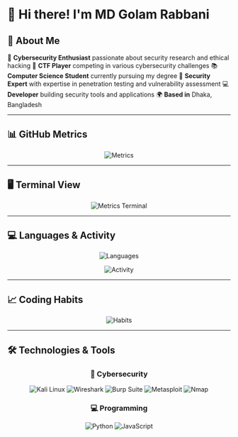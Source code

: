 # 👋 Hi there! I'm MD Golam Rabbani

## 🚀 About Me
🎯 **Cybersecurity Enthusiast** passionate about security research and ethical hacking
🚩 **CTF Player** competing in various cybersecurity challenges
📚 **Computer Science Student** currently pursuing my degree
🔐 **Security Expert** with expertise in penetration testing and vulnerability assessment
💻 **Developer** building security tools and applications
🌍 **Based in** Dhaka, Bangladesh

---

## 📊 GitHub Metrics

<div align="center">

![Metrics](https://metrics.lecoq.io/imgolamrabbani?template=classic&base=header%2C%20activity%2C%20community%2C%20repositories%2C%20metadata&base.indepth=false&base.hireable=false&base.skip=false&repositories=100&repositories.batch=100&repositories.forks=false&repositories.affiliations=owner&isocalendar=false&languages=false&lines=false&topics=false&stars=false&licenses=false&introduction=false&sponsors=false&starlists=false&gists=false&follows=false&people=false&social=false&repositories.pinned=0&repositories.starred=0&discussions=false&reactions=false&issues=false&pr=false&code=false&commits=false&traffic=false&activity=false&achievements=false&notable=false&repositories.skipped=false&activity.limit=5&activity.load=300&activity.days=14&activity.visibility=all&activity.timestamps=false&activity.filter=all&config.timezone=Asia%2FDhaka) <!-- GitHub metrics overview -->

</div>

---

## 🖥️ Terminal View

<div align="center">

![Metrics Terminal](https://metrics.lecoq.io/imgolamrabbani?template=terminal&base=header%2C%20activity%2C%20community%2C%20repositories%2C%20metadata&base.indepth=false&base.hireable=false&base.skip=false&repositories=100&repositories.batch=100&repositories.forks=false&repositories.affiliations=owner&config.timezone=Asia%2FDhaka) <!-- Terminal-style metrics display -->

</div>

---

## 💻 Languages & Activity

<div align="center">

![Languages](https://metrics.lecoq.io/imgolamrabbani?template=classic&base=header%2C%20activity%2C%20community%2C%20repositories%2C%20metadata&base.indepth=false&base.hireable=false&base.skip=false&repositories=100&repositories.batch=100&repositories.forks=false&repositories.affiliations=owner&languages=true&languages.limit=8&languages.threshold=0%25&languages.other=false&languages.colors=github&languages.sections=most-used&languages.indepth=false&languages.analysis.timeout=15&languages.analysis.timeout.repositories=7.5&languages.categories=markup%2C%20programming&languages.recent.categories=markup%2C%20programming&languages.recent.load=300&languages.recent.days=14&config.timezone=Asia%2FDhaka) <!-- Most used programming languages -->

![Activity](https://metrics.lecoq.io/imgolamrabbani?template=classic&base=header%2C%20activity%2C%20community%2C%20repositories%2C%20metadata&base.indepth=false&base.hireable=false&base.skip=false&repositories=100&repositories.batch=100&repositories.forks=false&repositories.affiliations=owner&activity=true&activity.limit=5&activity.load=300&activity.days=14&activity.visibility=all&activity.timestamps=false&activity.filter=all&config.timezone=Asia%2FDhaka) <!-- Recent GitHub activity -->

</div>

---

## 📈 Coding Habits

<div align="center">

![Habits](https://metrics.lecoq.io/imgolamrabbani?template=classic&base=header%2C%20activity%2C%20community%2C%20repositories%2C%20metadata&base.indepth=false&base.hireable=false&base.skip=false&repositories=100&repositories.batch=100&repositories.forks=false&repositories.affiliations=owner&habits=true&habits.from=200&habits.days=14&habits.facts=true&habits.charts=false&habits.charts.type=classic&habits.trim=false&habits.languages.limit=8&habits.languages.threshold=0%25&config.timezone=Asia%2FDhaka) <!-- Coding habits and patterns -->

</div>

---

## 🛠️ Technologies & Tools

<div align="center">

### 🔐 Cybersecurity
![Kali Linux](https://img.shields.io/badge/Kali_Linux-557C94?style=for-the-badge&logo=kalilinux&logoColor=white)
![Wireshark](https://img.shields.io/badge/Wireshark-1679A7?style=for-the-badge&logo=wireshark&logoColor=white)
![Burp Suite](https://img.shields.io/badge/Burp_Suite-FF6633?style=for-the-badge&logo=burpsuite&logoColor=white)
![Metasploit](https://img.shields.io/badge/Metasploit-2C2D72?style=for-the-badge&logo=metasploit&logoColor=white)
![Nmap](https://img.shields.io/badge/Nmap-0078D4?style=for-the-badge&logo=nmap&logoColor=white)

### 💻 Programming
![Python](https://img.shields.io/badge/Python-3776AB?style=for-the-badge&logo=python&logoColor=white)
![JavaScript](https://img.shields.io/badge/JavaScript-F7DF1E?style=for-the-badge&logo=javascript&logoColor=black)

</div>
